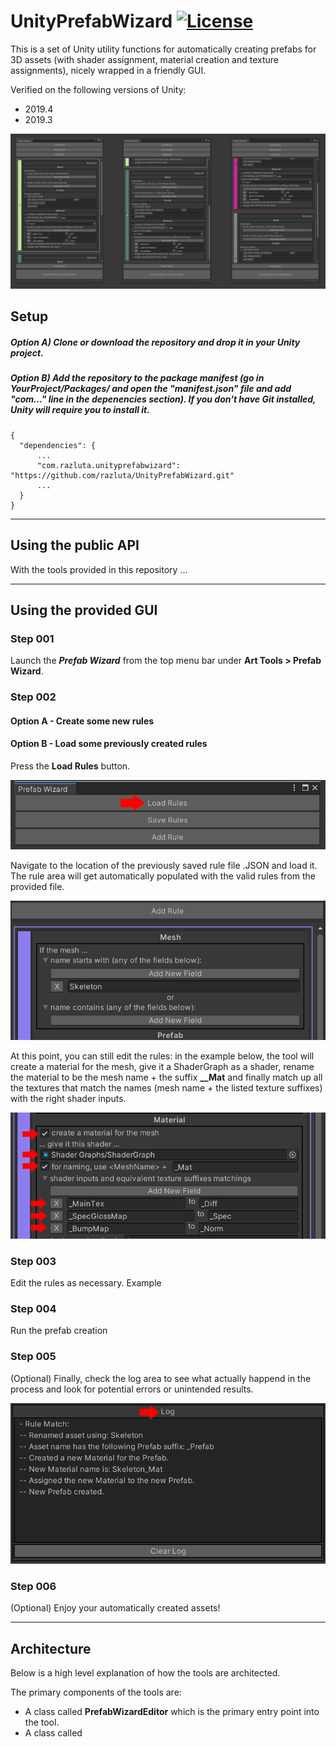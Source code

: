 # UnityPrefabWizard [![License](https://img.shields.io/badge/License-MIT-lightgrey.svg?style=flat)](http://mit-license.org)
This is a set of Unity utility functions for automatically creating prefabs for 3D assets (with shader assignment, material creation and texture assignments), nicely wrapped in a friendly GUI.

Verified on the following versions of Unity:
- 2019.4
- 2019.3

![](/Screenshots/UnityPrefabWizard.png)


## Setup
##### Option A) Clone or download the repository and drop it in your Unity project.
##### Option B) Add the repository to the package manifest (go in YourProject/Packages/ and open the "manifest.json" file and add "com..." line in the depenencies section). If you don't have Git installed, Unity will require you to install it.
```
{
  "dependencies": {
      ...
      "com.razluta.unityprefabwizard": "https://github.com/razluta/UnityPrefabWizard.git"
      ...
  }
}
```
*  *  *  *  *
## Using the public API
With the tools provided in this repository ...

*  *  *  *  *

## Using the provided GUI
### Step 001
Launch the _**Prefab Wizard**_ from the top menu bar under **Art Tools > Prefab Wizard**.

### Step 002
#### Option A - Create some new rules
#### Option B - Load some previously created rules
Press the **Load Rules** button.

![](/Screenshots/UnityPrefabWizard_LoadRules.png)

Navigate to the location of the previously saved rule file .JSON and load it. \
The rule area will get automatically populated with the valid rules from the provided file.

![](/Screenshots/UnityPrefabWizard_LoadedRules.png)

At this point, you can still edit the rules: in the example below, the tool will create a material for the mesh, give it a ShaderGraph as a shader, rename the material to be the mesh name + the suffix **__Mat** and finally match up all the textures that match the names (mesh name + the listed texture suffixes) with the right shader inputs.

![](/Screenshots/UnityPrefabWizard_EditRules.png) 

### Step 003
Edit the rules as necessary.
Example 

### Step 004 
Run the prefab creation

### Step 005 
(Optional) Finally, check the log area to see what actually happend in the process and look for potential errors or unintended results.

![](/Screenshots/UnityPrefabWizard_Log.png) 

### Step 006 
(Optional) Enjoy your automatically created assets!

*  *  *  *  *
## Architecture
Below is a high level explanation of how the tools are architected.

The primary components of the tools are:
- A class called **PrefabWizardEditor** which is the primary entry point into the tool.
- A class called 

